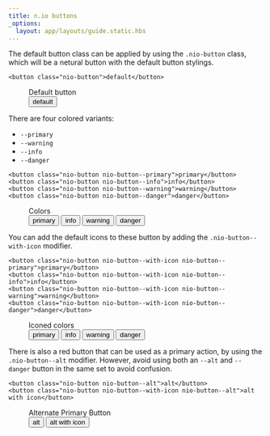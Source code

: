 ```yaml
---
title: n.io buttons
_options:
  layout: app/layouts/guide.static.hbs
---
```


The default button class can be applied by using the `.nio-button` class, which will be a netural
button with the default button stylings.

```
<button class="nio-button">default</button>
```

<figure class="examples">
  <figcaption>Default button</figcaption>
  <button class="nio-button">default</button>
</figure>

There are four colored variants:

* `--primary`
* `--warning`
* `--info`
* `--danger`

```
<button class="nio-button nio-button--primary">primary</button>
<button class="nio-button nio-button--info">info</button>
<button class="nio-button nio-button--warning">warning</button>
<button class="nio-button nio-button--danger">danger</button>
```

<figure class="examples">
  <figcaption>Colors</figcaption>
  <button class="nio-button nio-button--primary">primary</button>
  <button class="nio-button nio-button--info">info</button>
  <button class="nio-button nio-button--warning">warning</button>
  <button class="nio-button nio-button--danger">danger</button>
</figure>

You can add the default icons to these button by adding the `.nio-button--with-icon` modifier.

```
<button class="nio-button nio-button--with-icon nio-button--primary">primary</button>
<button class="nio-button nio-button--with-icon nio-button--info">info</button>
<button class="nio-button nio-button--with-icon nio-button--warning">warning</button>
<button class="nio-button nio-button--with-icon nio-button--danger">danger</button>
```

<figure class="examples">
  <figcaption>Iconed colors</figcaption>
  <button class="nio-button nio-button--with-icon nio-button--primary">primary</button>
  <button class="nio-button nio-button--with-icon nio-button--info">info</button>
  <button class="nio-button nio-button--with-icon nio-button--warning">warning</button>
  <button class="nio-button nio-button--with-icon nio-button--danger">danger</button>
</figure>

There is also a red button that can be used as a primary action, by using the `.nio-button--alt` modifier. However, avoid using both an `--alt` and `--danger` button in the same set to avoid confusion.


```
<button class="nio-button nio-button--alt">alt</button>
<button class="nio-button nio-button--with-icon nio-button--alt">alt with icon</button>
```

<figure class="examples">
  <figcaption>Alternate Primary Button</figcaption>
  <button class="nio-button nio-button--alt">alt</button>
  <button class="nio-button nio-button--with-icon nio-button--alt">alt with icon</button>
</figure>
